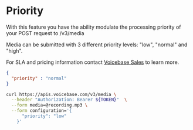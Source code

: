 # Priority

With this feature you have the ability modulate the processing priority of your POST request to /v3/media

Media can be submitted with 3 different priority levels: "low", "normal" and "high".

For SLA and pricing information contact [Voicebase Sales](http://info.voicebase.com/contact-sales) to learn more.


```json
{
  "priority" : "normal"
}
```


```bash
curl https://apis.voicebase.com/v3/media \
  --header "Authorization: Bearer ${TOKEN}"  \
  --form media=@recording.mp3 \
  --form configuration='{
      "priority": "low"
    }'
```
